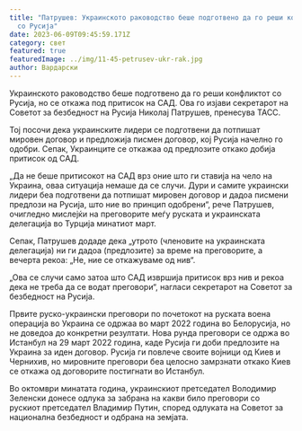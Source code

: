 ```yaml
---
title: "Патрушев: Украинското раководство беше подготвено да го реши конфликтот
  со Русија"
date: 2023-06-09T09:45:59.171Z
category: свет
featured: true
featuredImage: ../img/11-45-petrusev-ukr-rak.jpg
author: Вардарски
---
```

Украинското раководство беше подготвено да го реши конфликтот со Русија, но се откажа под притисок на САД. Ова го изјави секретарот на Советот за безбедност на Русија Николај Патрушев, пренесува ТАСС.

Тој посочи дека украинските лидери се подготвени да потпишат мировен договор и предложија писмен договор, кој Русија начелно го одобри. Сепак, Украинците се откажаа од предлозите откако добија притисок од САД.

„Да не беше притисокот на САД врз оние што ги ставија на чело на Украина, оваа ситуација немаше да се случи. Дури и самите украински лидери беа подготвени да потпишат мировен договор и дадоа писмени предлози на Русија, што ние во принцип одобрени“, рече Патрушев, очигледно мислејќи на преговорите меѓу руската и украинската делегација во Турција минатиот март.

Сепак, Патрушев додаде дека „утрото (членовите на украинската делегација) ни ги дадоа (предлозите) за време на преговорите, а вечерта рекоа: „Не, ние се откажуваме од нив“.

„Ова се случи само затоа што САД извршија притисок врз нив и рекоа дека не треба да се водат преговори“, нагласи секретарот на Советот за безбедност на Русија.

Првите руско-украински преговори по почетокот на руската воена операција во Украина се одржаа во март 2022 година во Белорусија, но не доведоа до конкретни резултати. Нова рунда преговори се одржа во Истанбул на 29 март 2022 година, каде Русија ги доби предлозите на Украина за иден договор. Русија ги повлече своите војници од Киев и Чернихив, но мировните преговори беа целосно замрзнати откако Киев се откажа од договорите постигнати во Истанбул.

Во октомври минатата година, украинскиот претседател Володимир Зеленски донесе одлука за забрана на какви било преговори со рускиот претседател Владимир Путин, според одлуката на Советот за национална безбедност и одбрана на земјата.